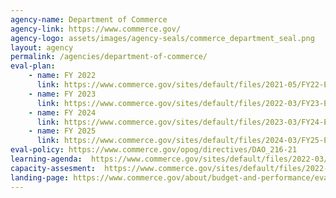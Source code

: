 ```yaml
---
agency-name: Department of Commerce
agency-link: https://www.commerce.gov/
agency-logo: assets/images/agency-seals/commerce_department_seal.png
layout: agency
permalink: /agencies/department-of-commerce/
eval-plan:
    - name: FY 2022
      link: https://www.commerce.gov/sites/default/files/2021-05/FY22-Evaluation-Plan-052421.pdf
    - name: FY 2023
      link: https://www.commerce.gov/sites/default/files/2022-03/FY23-Evaluation-Plan.pdf
    - name: FY 2024
      link: https://www.commerce.gov/sites/default/files/2023-03/FY24-Evaluation-Plan.pdf
    - name: FY 2025
      link: https://www.commerce.gov/sites/default/files/2024-03/FY25-Evaluation-Plan.pdf
eval-policy: https://www.commerce.gov/opog/directives/DAO_216-21
learning-agenda:  https://www.commerce.gov/sites/default/files/2022-03/DOC-Learning-Agenda-2022%E2%80%932026.pdf
capacity-assesment:  https://www.commerce.gov/sites/default/files/2022-03/Capacity-Assessment.pdf
landing-page: https://www.commerce.gov/about/budget-and-performance/evaluation
---
```

